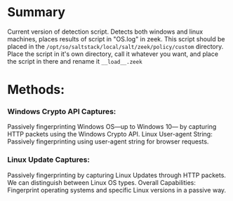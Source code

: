 # Summary
Current version of detection script. Detects both windows and linux machines, places results of script in "OS.log"
in zeek. This script should be placed in the ```/opt/so/saltstack/local/salt/zeek/policy/custom``` directory. Place the script in it's own directory,
call it whatever you want, and place the script in there and rename it ```__load__.zeek```

# Methods:
### Windows Crypto API Captures:
Passively fingerprinting Windows OS—up to Windows 10— by capturing HTTP packets using the Windows Crypto API.
Linux User-agent String: Passively fingerprinting using user-agent string for browser requests.

### Linux Update Captures:
Passively fingerprinting by capturing Linux Updates through HTTP packets.  We can distinguish between Linux OS types. 
Overall Capabilities: Fingerprint operating systems and specific Linux versions in a passive way.
